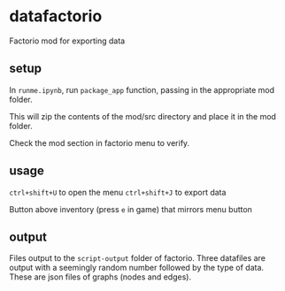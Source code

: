 # datafactorio
Factorio mod for exporting data

## setup
In `runme.ipynb`, run `package_app` function, passing in the appropriate mod folder.

This will zip the contents of the mod/src directory and place it in the mod folder.

Check the mod section in factorio menu to verify.


## usage
`ctrl+shift+U` to open the menu
`ctrl+shift+J` to export data

Button above inventory (press `e` in game) that mirrors menu button

## output
Files output to the `script-output` folder of factorio. Three datafiles are output with a seemingly random number followed by the type of data. These are json files of graphs (nodes and edges).

